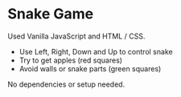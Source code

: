 # Snake Game

Used Vanilla JavaScript and HTML / CSS.

- Use Left, Right, Down and Up to control snake
- Try to get apples (red squares)
- Avoid walls or snake parts (green squares)

No dependencies or setup needed.